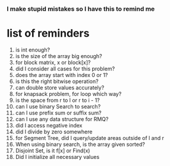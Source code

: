 ### I make stupid mistakes so I have this to remind me

# list of reminders

1. is int enough?
2. is the size of the array big enough?
3. for block matrix, x or block[x]?
4. did I consider all cases for this problem?
5. does the array start with index 0 or 1?
6. is this the right bitwise operation?
7. can double store values accurately?
8. for knapsack problem, for loop which way?
9. is the space from r to l or r to i - 1?
10. can I use binary Search to search?
11. can I use prefix sum or suffix sum?
12. can I use any data structure for RMQ?
13. did I access negative index
14. did I divide by zero somewhere
15. for Segment Tree, did I query/update areas outside of l and r
16. When using binary search, is the array given sorted?
17. Disjoint Set, is it f[x] or Find(x)
18. Did I initialize all necessary values
